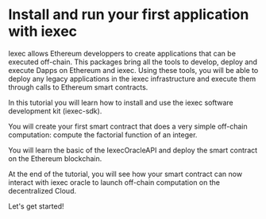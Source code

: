 
# Install and run your first application with iexec

Iexec allows Ethereum developpers to create applications that can be executed off-chain. This packages bring all the tools to develop, deploy and execute Dapps on Ethereum and iexec. Using these tools, you will be able to deploy any legacy applications in the iexec infrastructure and execute them through calls to Ethereum smart contracts.

In this tutorial you will learn how to install and use the iexec software development kit (iexec-sdk).

You will create your first smart contract that does a very simple off-chain computation: compute the factorial function of an integer.

You will learn the basic of the IexecOracleAPI and deploy the smart contract on the Ethereum blockchain.

At the end of the tutorial, you will see how your smart contract can now interact with iexec oracle to launch off-chain computation on the decentralized Cloud.

Let's get started!

